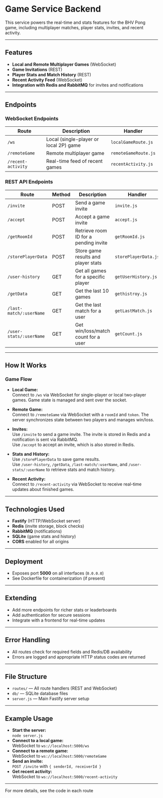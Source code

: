# Game Service Backend

This service powers the real-time and stats features for the BHV Pong game, including multiplayer matches, player stats, invites, and recent activity.

---

## Features

- **Local and Remote Multiplayer Games** (WebSocket)
- **Game Invitations** (REST)
- **Player Stats and Match History** (REST)
- **Recent Activity Feed** (WebSocket)
- **Integration with Redis and RabbitMQ** for invites and notifications

---

## Endpoints

### WebSocket Endpoints

| Route              | Description                            | Handler              |
| ------------------ | -------------------------------------- | -------------------- |
| `/ws`              | Local (single-player or local 2P) game | `localGameRoute.js`  |
| `/remoteGame`      | Remote multiplayer game                | `remoteGameRoute.js` |
| `/recent-activity` | Real-time feed of recent games         | `recentActivity.js`  |

### REST API Endpoints

| Route                   | Method | Description                           | Handler              |
| ----------------------- | ------ | ------------------------------------- | -------------------- |
| `/invite`               | POST   | Send a game invite                    | `invite.js`          |
| `/accept`               | POST   | Accept a game invite                  | `accept.js`          |
| `/getRoomId`            | POST   | Retrieve room ID for a pending invite | `getRoomId.js`       |
| `/storePlayerData`      | POST   | Store game results and player stats   | `storePlayerData.js` |
| `/user-history`         | GET    | Get all games for a specific player   | `getUserHistory.js`  |
| `/getData`              | GET    | Get the last 10 games                 | `gethistroy.js`      |
| `/last-match/:userName` | GET    | Get the last match for a user         | `getLastMatch.js`    |
| `/user-stats/:userName` | GET    | Get win/loss/match count for a user   | `getCount.js`        |

---

## How It Works

### Game Flow

- **Local Game:**  
  Connect to `/ws` via WebSocket for single-player or local two-player games. Game state is managed and sent over the socket.

- **Remote Game:**  
  Connect to `/remoteGame` via WebSocket with a `roomId` and `token`. The server synchronizes state between two players and manages win/loss.

- **Invites:**  
  Use `/invite` to send a game invite. The invite is stored in Redis and a notification is sent via RabbitMQ.  
  Use `/accept` to accept an invite, which is also stored in Redis.

- **Stats and History:**  
  Use `/storePlayerData` to save game results.  
  Use `/user-history`, `/getData`, `/last-match/:userName`, and `/user-stats/:userName` to retrieve stats and match history.

- **Recent Activity:**  
  Connect to `/recent-activity` via WebSocket to receive real-time updates about finished games.

---

## Technologies Used

- **Fastify** (HTTP/WebSocket server)
- **Redis** (invite storage, block checks)
- **RabbitMQ** (notifications)
- **SQLite** (game stats and history)
- **CORS** enabled for all origins

---

## Deployment

- Exposes port **5000** on all interfaces (`0.0.0.0`)
- See Dockerfile for containerization (if present)

---

## Extending

- Add more endpoints for richer stats or leaderboards
- Add authentication for secure sessions
- Integrate with a frontend for real-time updates

---

## Error Handling

- All routes check for required fields and Redis/DB availability
- Errors are logged and appropriate HTTP status codes are returned

---

## File Structure

- `routes/` — All route handlers (REST and WebSocket)
- `db/` — SQLite database files
- `server.js` — Main Fastify server setup

---

## Example Usage

- **Start the server:**  
  `node server.js`
- **Connect to a local game:**  
  WebSocket to `ws://localhost:5000/ws`
- **Connect to a remote game:**  
  WebSocket to `ws://localhost:5000/remoteGame`
- **Send an invite:**  
  `POST /invite` with `{ senderId, receiverId }`
- **Get recent activity:**  
  WebSocket to `ws://localhost:5000/recent-activity`

---

For more details, see the code in each route
